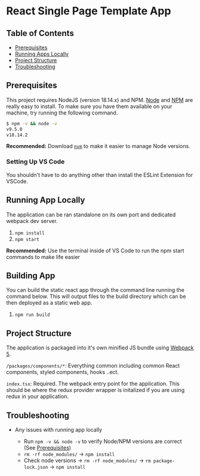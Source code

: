 # React Single Page Template App

## Table of Contents

- [Prerequisites](#prerequisites)
- [Running Apps Locally](#running-apps-locally)
- [Project Structure](#project-structure)
- [Troubleshooting](#troubleshooting)

## Prerequisites

This project requires NodeJS (version 18.14.x) and NPM.
[Node](http://nodejs.org/) and [NPM](https://npmjs.org/) are really easy to install.
To make sure you have them available on your machine,
try running the following command.

```sh
$ npm -v && node -v
v9.5.0
v18.14.2
```

**Recommended:** Download [`nvm`](https://github.com/nvm-sh/nvm) to make it easier to manage Node versions.

### Setting Up VS Code

You shouldn't have to do anything other than install the ESLint Extension for VSCode.

## Running App Locally

The application can be ran standalone on its own port and dedicated webpack dev server.

1. `npm install`
2. `npm start`

**Recommended:** Use the terminal inside of VS Code to run the npm start commands to make life easier

## Building App

You can build the static react app through the command line running the command below. This will output files to the build directory which can be then deployed as a static web app.

1. `npm run build`

## Project Structure

The application is packaged into it's own minified JS bundle using [Webpack 5](#https://webpack.js.org/concepts/).

`/packages/components/*`: Everything common including common React components, styled components, hooks ..ect.

`index.tsx`: Required. The webpack entry point for the application. This should be where the redux provider wrapper is initalized if you are using redux in your application.

## Troubleshooting

- Any issues with running app locally

  - Run `npm -v && node -v` to verify Node/NPM versions are correct (See [Prerequisites](#prerequisites))
  - `rm -rf node_modules/` -> `npm install`
  - Check node versions -> `rm -rf node_modules/` -> `rm package-lock.json` -> `npm install`
